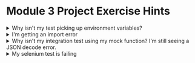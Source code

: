 # Module 3 Project Exercise Hints

<details markdown="1">
<summary markdown="1">
Why isn't my test picking up environment variables?
</summary>

For your app to use environment variables from .env.test, make sure you are accessing them AFTER the test has a chance to read the variables out of .env.test.
If your application code defines `your_constant = os.getenv('YOUR_ENV_VAR')` outside of any function, it will only evaluate **once**, when the file is first imported (before your test has set up the environment).
You should either read the values during `create_app`, or only read the environment variables right before you need them.

</details>

<details markdown="1">
<summary markdown="1">
I'm getting an import error
</summary>

Your tests need to be recognised as a python package; you should add an `__init__.py` file to your test directories in order to import code from within the `todo_app` folder.

</details>

<details markdown="1">
<summary markdown="1">
Why isn't my integration test using my mock function? I'm still seeing a JSON decode error.
</summary>

Say you have a file, "trello_items.py", which imports requests in this way: `from requests import get`.
Patching `requests.get` (e.g. `monkeypatch.setattr(requests, 'get', stub)`) will have no effect - trello_items already has a reference to the real "get" function.
Either import the whole module instead (use `import requests` in trello_items.py) or patch the function you added to your trello_items module (`monkeypatch.setattr(trello_items, 'get', stub)`).

</details>

<details markdown="1">
<summary markdown="1">
My selenium test is failing
</summary>

If your app depends on environment variables for each list ID, then your selenium test will also need to override those variables with the IDs for the temporary test board's lists.

</details>
